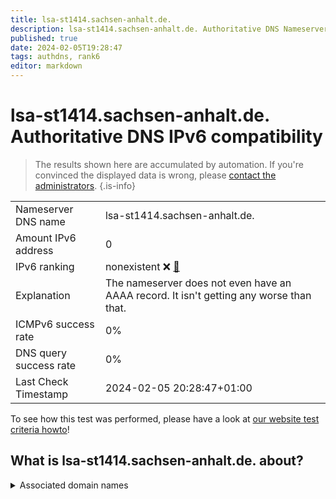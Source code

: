 ```yaml
---
title: lsa-st1414.sachsen-anhalt.de.
description: lsa-st1414.sachsen-anhalt.de. Authoritative DNS Nameserver IPv6 compatibility
published: true
date: 2024-02-05T19:28:47
tags: authdns, rank6
editor: markdown
---
```


# lsa-st1414.sachsen-anhalt.de. Authoritative DNS IPv6 compatibility

> The results shown here are accumulated by automation. If you're convinced the displayed data is wrong, please [contact the administrators](/howto/chat). 
{.is-info}




|   |   |
| - | - |
| Nameserver DNS name | lsa-st1414.sachsen-anhalt.de.
| Amount IPv6 address | 0
| IPv6 ranking | nonexistent :x: [🔗](/howto/ranking) |
| Explanation | The nameserver does not even have an AAAA record. It isn't getting any worse than that. |
| ICMPv6 success rate | 0%|
| DNS query success rate | 0% |
| Last Check Timestamp | 2024-02-05 20:28:47+01:00 |

To see how this test was performed, please have a look at [our website test criteria howto](/howto/testcriteria/authdns)!


## What is lsa-st1414.sachsen-anhalt.de. about?






<details>
<summary>Associated domain names</summary>

www.sachsen-anhalt.de

</details>
